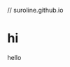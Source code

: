 // suroline.github.io

<!doctype html>
<html>
    <head>
        <meta charset="utf-8">
        <title></title>
    </head>
    <body>
        <h1>hi</h1>
        <p>hello</p>
    </body>
</html>